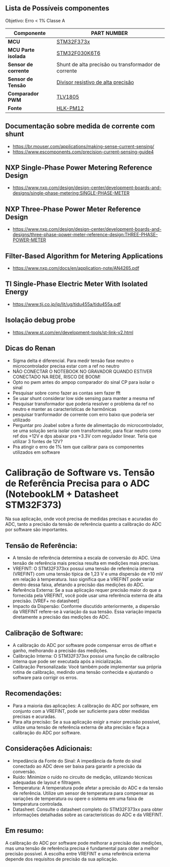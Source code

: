 ## Lista de Possíveis componentes

Objetivo: Erro < 1% Classe A

| Componente             | PART NUMBER                                   |
|------------------------|-----------------------------------------------|
| **MCU**                | [STM32F373x](https://br.mouser.com/datasheet/2/389/stm32f373cc-1851083.pdf)|
| **MCU Parte isolada**  | [STM32F030K6T6](https://www.acheicomponentes.com.br/circuitos-integrados/circuito-integrado-stm32f030k6t6-lqfp-32-smd)
| **Sensor de corrente** | Shunt de alta precisão ou transformador de corrente|
| **Sensor de Tensão**   | [Divisor resistivo de alta precisão](https://br.mouser.com/datasheet/2/385/sei_css_cssh-3077671.pdf) |
| **Comparador PWM**     | [TLV1805](https://www.ti.com/lit/ds/symlink/tlv1805-q1.pdf?ts=1729874561037&ref_url=https%253A%252F%252Fbr.mouser.com%252F) |
| **Fonte**              | [HLK-PM12](https://nettigo.eu/attachments/503) | 


## Documentação sobre medida de corrente com shunt 
- https://br.mouser.com/applications/making-sense-current-sensing/
- https://www.escomponents.com/precision-current-sensing-guide4

## NXP Single-Phase Power Metering Reference Design
- https://www.nxp.com/design/design-center/development-boards-and-designs/single-phase-metering:SINGLE-PHASE-METER
  
## NXP Three-Phase Power Meter Reference Design
- https://www.nxp.com/design/design-center/development-boards-and-designs/three-phase-power-meter-reference-design:THREE-PHASE-POWER-METER

## Filter-Based Algorithm for Metering Applications
- https://www.nxp.com/docs/en/application-note/AN4265.pdf

## TI Single-Phase Electric Meter With Isolated Energy
- https://www.tij.co.jp/jp/lit/ug/tidu455a/tidu455a.pdf

## Isolação debug probe
- https://www.st.com/en/development-tools/st-link-v2.html

## Dicas do Renan
- Sigma delta é diferencial. Para medir tensão fase neutro o microcontrolador precisa estar com a ref no neutro
- NÃO CONECTAR O NOTEBOOK NO GRAVADOR QUANDO ESTIVER CONECTADO NA REDE, RISCO DE BOOM!
- Opto no pwm antes do ampop comparador do sinal CP para isolar o sinal
- Pesquisar sobre como fazer as contas sem fazer fft
- Se usar shunt considerar low side sensing para manter a mesma ref
- Pesquisar transformador que poderia resolver o problema da ref no neutro e manter as características de harmônicas
- pesquisar tranformador de corrente com erro baixo que poderia ser utilizado
- Perguntar pro Joabel sobre a fonte de alimentação do microcontrolador, se uma solução seria isolar com transformador, para ficar neutro como ref dos +12V e dps abaixar pra +3.3V com regulador linear. Teria que utilizar 3 fontes de 12V?
- Pra atingir o erro de 1% tem que calibrar para os componentes utilizados em software


# Calibração de Software vs. Tensão de Referência Precisa para o ADC (NotebookLM + Datasheet STM32F373)
Na sua aplicação, onde você precisa de medidas precisas e acuradas do ADC, tanto a precisão da tensão de referência quanto a calibração do ADC por software são importantes.
## Tensão de Referência:
- A tensão de referência determina a escala de conversão do ADC. Uma tensão de referência mais precisa resulta em medições mais precisas.
- VREFINT: O STM32F373xx possui uma tensão de referência interna (VREFINT) com uma tensão típica de 1,23 V e uma dispersão de ±10 mV em relação à temperatura. Isso significa que a VREFINT pode variar dentro dessa faixa, afetando a precisão das medições do ADC.
- Referência Externa: Se a sua aplicação requer precisão maior do que a fornecida pela VREFINT, você pode usar uma referência externa de alta precisão. [VREF+ no datasheet]
- Impacto da Dispersão: Conforme discutido anteriormente, a dispersão da VREFINT refere-se à variação da sua tensão. Essa variação impacta diretamente a precisão das medições do ADC.
## Calibração de Software:
- A calibração do ADC por software pode compensar erros de offset e ganho, melhorando a precisão das medições.
- Calibração Interna: O STM32F373xx possui uma função de calibração interna que pode ser executada após a inicialização.
- Calibração Personalizada: Você também pode implementar sua própria rotina de calibração, medindo uma tensão conhecida e ajustando o software para corrigir os erros.
## Recomendações:
- Para a maioria das aplicações: A calibração do ADC por software, em conjunto com a VREFINT, pode ser suficiente para obter medidas precisas e acuradas.
- Para alta precisão: Se a sua aplicação exigir a maior precisão possível, utilize uma tensão de referência externa de alta precisão e faça a calibração do ADC por software.
## Considerações Adicionais:
- Impedância da Fonte do Sinal: A impedância da fonte do sinal conectado ao ADC deve ser baixa para garantir a precisão da conversão.
- Ruído: Minimize o ruído no circuito de medição, utilizando técnicas adequadas de layout e filtragem.
- Temperatura: A temperatura pode afetar a precisão do ADC e da tensão de referência. Utilize um sensor de temperatura para compensar as variações de temperatura ou opere o sistema em uma faixa de temperatura controlada.
- Datasheet: Consulte o datasheet completo do STM32F373xx para obter informações detalhadas sobre as características do ADC e da VREFINT.
## Em resumo:
A calibração do ADC por software pode melhorar a precisão das medições, mas uma tensão de referência precisa é fundamental para obter a melhor precisão possível. A escolha entre VREFINT e uma referência externa depende dos requisitos de precisão da sua aplicação.
